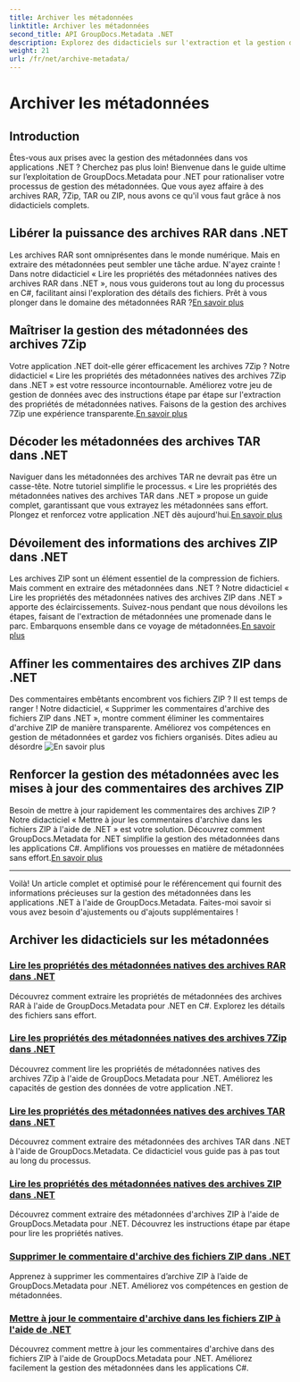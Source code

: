 ```yaml
---
title: Archiver les métadonnées
linktitle: Archiver les métadonnées
second_title: API GroupDocs.Metadata .NET
description: Explorez des didacticiels sur l'extraction et la gestion des propriétés de métadonnées à partir de divers formats d'archives tels que RAR, 7Zip, TAR et ZIP à l'aide de GroupDocs.Metadata pour .NET.
weight: 21
url: /fr/net/archive-metadata/
---
```


# Archiver les métadonnées


## Introduction

Êtes-vous aux prises avec la gestion des métadonnées dans vos applications .NET ? Cherchez pas plus loin! Bienvenue dans le guide ultime sur l’exploitation de GroupDocs.Metadata pour .NET pour rationaliser votre processus de gestion des métadonnées. Que vous ayez affaire à des archives RAR, 7Zip, TAR ou ZIP, nous avons ce qu'il vous faut grâce à nos didacticiels complets.

## Libérer la puissance des archives RAR dans .NET

 Les archives RAR sont omniprésentes dans le monde numérique. Mais en extraire des métadonnées peut sembler une tâche ardue. N'ayez crainte ! Dans notre didacticiel « Lire les propriétés des métadonnées natives des archives RAR dans .NET », nous vous guiderons tout au long du processus en C#, facilitant ainsi l'exploration des détails des fichiers. Prêt à vous plonger dans le domaine des métadonnées RAR ?[En savoir plus](./read-native-metadata-rar-archives/)

## Maîtriser la gestion des métadonnées des archives 7Zip

Votre application .NET doit-elle gérer efficacement les archives 7Zip ? Notre didacticiel « Lire les propriétés des métadonnées natives des archives 7Zip dans .NET » est votre ressource incontournable. Améliorez votre jeu de gestion de données avec des instructions étape par étape sur l'extraction des propriétés de métadonnées natives. Faisons de la gestion des archives 7Zip une expérience transparente.[En savoir plus](./read-native-metadata-7zip-archives/)

## Décoder les métadonnées des archives TAR dans .NET

 Naviguer dans les métadonnées des archives TAR ne devrait pas être un casse-tête. Notre tutoriel simplifie le processus. « Lire les propriétés des métadonnées natives des archives TAR dans .NET » propose un guide complet, garantissant que vous extrayez les métadonnées sans effort. Plongez et renforcez votre application .NET dès aujourd'hui.[En savoir plus](./read-native-metadata-tar-archives/)

## Dévoilement des informations des archives ZIP dans .NET

Les archives ZIP sont un élément essentiel de la compression de fichiers. Mais comment en extraire des métadonnées dans .NET ? Notre didacticiel « Lire les propriétés des métadonnées natives des archives ZIP dans .NET » apporte des éclaircissements. Suivez-nous pendant que nous dévoilons les étapes, faisant de l'extraction de métadonnées une promenade dans le parc. Embarquons ensemble dans ce voyage de métadonnées.[En savoir plus](./read-native-metadata-zip-archives/)

## Affiner les commentaires des archives ZIP dans .NET

 Des commentaires embêtants encombrent vos fichiers ZIP ? Il est temps de ranger ! Notre didacticiel, « Supprimer les commentaires d'archive des fichiers ZIP dans .NET », montre comment éliminer les commentaires d'archive ZIP de manière transparente. Améliorez vos compétences en gestion de métadonnées et gardez vos fichiers organisés. Dites adieu au désordre ![En savoir plus](./remove-archive-comment-zip-files/)

## Renforcer la gestion des métadonnées avec les mises à jour des commentaires des archives ZIP

Besoin de mettre à jour rapidement les commentaires des archives ZIP ? Notre didacticiel « Mettre à jour les commentaires d'archive dans les fichiers ZIP à l'aide de .NET » est votre solution. Découvrez comment GroupDocs.Metadata for .NET simplifie la gestion des métadonnées dans les applications C#. Amplifions vos prouesses en matière de métadonnées sans effort.[En savoir plus](./update-archive-comment-zip-files/)

---

Voilà! Un article complet et optimisé pour le référencement qui fournit des informations précieuses sur la gestion des métadonnées dans les applications .NET à l'aide de GroupDocs.Metadata. Faites-moi savoir si vous avez besoin d'ajustements ou d'ajouts supplémentaires !
## Archiver les didacticiels sur les métadonnées
### [Lire les propriétés des métadonnées natives des archives RAR dans .NET](./read-native-metadata-rar-archives/)
Découvrez comment extraire les propriétés de métadonnées des archives RAR à l'aide de GroupDocs.Metadata pour .NET en C#. Explorez les détails des fichiers sans effort.
### [Lire les propriétés des métadonnées natives des archives 7Zip dans .NET](./read-native-metadata-7zip-archives/)
Découvrez comment lire les propriétés de métadonnées natives des archives 7Zip à l'aide de GroupDocs.Metadata pour .NET. Améliorez les capacités de gestion des données de votre application .NET.
### [Lire les propriétés des métadonnées natives des archives TAR dans .NET](./read-native-metadata-tar-archives/)
Découvrez comment extraire des métadonnées des archives TAR dans .NET à l'aide de GroupDocs.Metadata. Ce didacticiel vous guide pas à pas tout au long du processus.
### [Lire les propriétés des métadonnées natives des archives ZIP dans .NET](./read-native-metadata-zip-archives/)
Découvrez comment extraire des métadonnées d'archives ZIP à l'aide de GroupDocs.Metadata pour .NET. Découvrez les instructions étape par étape pour lire les propriétés natives.
### [Supprimer le commentaire d'archive des fichiers ZIP dans .NET](./remove-archive-comment-zip-files/)
Apprenez à supprimer les commentaires d’archive ZIP à l’aide de GroupDocs.Metadata pour .NET. Améliorez vos compétences en gestion de métadonnées.
### [Mettre à jour le commentaire d'archive dans les fichiers ZIP à l'aide de .NET](./update-archive-comment-zip-files/)
Découvrez comment mettre à jour les commentaires d'archive dans des fichiers ZIP à l'aide de GroupDocs.Metadata pour .NET. Améliorez facilement la gestion des métadonnées dans les applications C#.